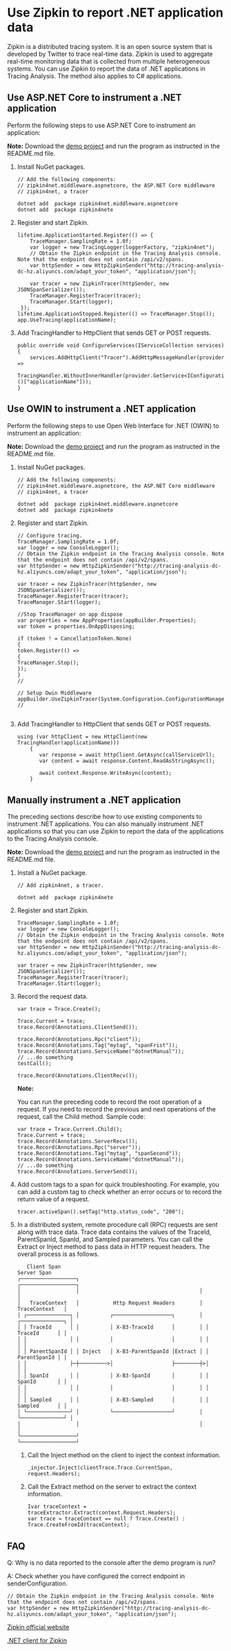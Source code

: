 # Use Zipkin to report .NET application data

Zipkin is a distributed tracing system. It is an open source system that is developed by Twitter to trace real-time data. Zipkin is used to aggregate real-time monitoring data that is collected from multiple heterogeneous systems. You can use Zipkin to report the data of .NET applications in Tracing Analysis. The method also applies to C\# applications.

## Use ASP.NET Core to instrument a .NET application

Perform the following steps to use ASP.NET Core to instrument an application:

**Note:** Download the [demo project](https://arms-apm.oss-cn-hangzhou.aliyuncs.com/demo/zipkinDotnetNetcore.zip) and run the program as instructed in the README.md file.

1.  Install NuGet packages.

    ```
    // Add the following components:
    // zipkin4net.middleware.aspnetcore, the ASP.NET Core middleware
    // zipkin4net, a tracer
    
    dotnet add  package zipkin4net.middleware.aspnetcore
    dotnet add  package zipkin4nete
    ```

2.  Register and start Zipkin.

    ```
    lifetime.ApplicationStarted.Register(() => {
        TraceManager.SamplingRate = 1.0f;
        var logger = new TracingLogger(loggerFactory, "zipkin4net");
        // Obtain the Zipkin endpoint in the Tracing Analysis console. Note that the endpoint does not contain /api/v2/spans.
        var httpSender = new HttpZipkinSender("http://tracing-analysis-dc-hz.aliyuncs.com/adapt_your_token", "application/json");
    
        var tracer = new ZipkinTracer(httpSender, new JSONSpanSerializer());
        TraceManager.RegisterTracer(tracer);
        TraceManager.Start(logger);
     });
    lifetime.ApplicationStopped.Register(() => TraceManager.Stop());
    app.UseTracing(applicationName);
    ```

3.  Add TracingHandler to HttpClient that sends GET or POST requests.

    ```
    public override void ConfigureServices(IServiceCollection services)
    {
        services.AddHttpClient("Tracer").AddHttpMessageHandler(provider =>
            TracingHandler.WithoutInnerHandler(provider.GetService<IConfiguration>()["applicationName"]));
    }
    ```


## Use OWIN to instrument a .NET application

Perform the following steps to use Open Web Interface for .NET \(OWIN\) to instrument an application:

**Note:** Download the [demo project](https://arms-apm.oss-cn-hangzhou.aliyuncs.com/demo/zipkinDotnetOwin.zip) and run the program as instructed in the README.md file.

1.  Install NuGet packages.

    ```
    // Add the following components:
    // zipkin4net.middleware.aspnetcore, the ASP.NET Core middleware
    // zipkin4net, a tracer
    
    dotnet add  package zipkin4net.middleware.aspnetcore
    dotnet add  package zipkin4nete
    ```

2.  Register and start Zipkin.

    ```
    // Configure tracing.
    TraceManager.SamplingRate = 1.0f;
    var logger = new ConsoleLogger();
    // Obtain the Zipkin endpoint in the Tracing Analysis console. Note that the endpoint does not contain /api/v2/spans.
    var httpSender = new HttpZipkinSender("http://tracing-analysis-dc-hz.aliyuncs.com/adapt_your_token", "application/json");
    
    var tracer = new ZipkinTracer(httpSender, new JSONSpanSerializer());
    TraceManager.RegisterTracer(tracer);
    TraceManager.Start(logger);
    
    //Stop TraceManager on app dispose
    var properties = new AppProperties(appBuilder.Properties);
    var token = properties.OnAppDisposing;
    
    if (token ! = CancellationToken.None)
    {
    token.Register(() =>
    {
    TraceManager.Stop();
    });
    }
    //
    
    // Setup Owin Middleware
    appBuilder.UseZipkinTracer(System.Configuration.ConfigurationManager.AppSettings["applicationName"]);
    //
                            
    ```

3.  Add TracingHandler to HttpClient that sends GET or POST requests.

    ```
    using (var httpClient = new HttpClient(new TracingHandler(applicationName)))
        {
           var response = await httpClient.GetAsync(callServiceUrl);
           var content = await response.Content.ReadAsStringAsync();
    
           await context.Response.WriteAsync(content);
        }
    ```


## Manually instrument a .NET application

The preceding sections describe how to use existing components to instrument .NET applications. You can also manually instrument .NET applications so that you can use Zipkin to report the data of the applications to the Tracing Analysis console.

**Note:** Download the [demo project](https://arms-apm.oss-cn-hangzhou.aliyuncs.com/demo/zipkinDotnetManual.zip) and run the program as instructed in the README.md file.

1.  Install a NuGet package.

    ```
    // Add zipkin4net, a tracer.
    
    dotnet add  package zipkin4nete
    ```

2.  Register and start Zipkin.

    ```
    TraceManager.SamplingRate = 1.0f;
    var logger = new ConsoleLogger();
    // Obtain the Zipkin endpoint in the Tracing Analysis console. Note that the endpoint does not contain /api/v2/spans.
    var httpSender = new HttpZipkinSender("http://tracing-analysis-dc-hz.aliyuncs.com/adapt_your_token", "application/json");
    
    var tracer = new ZipkinTracer(httpSender, new JSONSpanSerializer());
    TraceManager.RegisterTracer(tracer);
    TraceManager.Start(logger);
    ```

3.  Record the request data.

    ```
    var trace = Trace.Create();
    
    Trace.Current = trace;
    trace.Record(Annotations.ClientSend());
    
    trace.Record(Annotations.Rpc("client"));
    trace.Record(Annotations.Tag("mytag", "spanFrist"));
    trace.Record(Annotations.ServiceName("dotnetManual"));
    // ...do something
    testCall();
    
    trace.Record(Annotations.ClientRecv());
    ```

    **Note:**

    You can run the preceding code to record the root operation of a request. If you need to record the previous and next operations of the request, call the Child method. Sample code:

    ```
    var trace = Trace.Current.Child();
    Trace.Current = trace;
    trace.Record(Annotations.ServerRecv());
    trace.Record(Annotations.Rpc("server"));
    trace.Record(Annotations.Tag("mytag", "spanSecond"));
    trace.Record(Annotations.ServiceName("dotnetManual"));
    // ...do something
    trace.Record(Annotations.ServerSend());
    ```

4.  Add custom tags to a span for quick troubleshooting. For example, you can add a custom tag to check whether an error occurs or to record the return value of a request.

    ```
    tracer.activeSpan().setTag("http.status_code", "200");
    ```

5.  In a distributed system, remote procedure call \(RPC\) requests are sent along with trace data. Trace data contains the values of the TraceId, ParentSpanId, SpanId, and Sampled parameters. You can call the Extract or Inject method to pass data in HTTP request headers. The overall process is as follows.

    ```
       Client Span                                                Server Span
    ┌──────────────────┐                                       ┌──────────────────┐
    │                  │                                       │                  │
    │   TraceContext   │           Http Request Headers        │   TraceContext   │
    │ ┌──────────────┐ │          ┌───────────────────┐        │ ┌──────────────┐ │
    │ │ TraceId      │ │          │ X-B3-TraceId      │        │ │ TraceId      │ │
    │ │              │ │          │                   │        │ │              │ │
    │ │ ParentSpanId │ │ Inject   │ X-B3-ParentSpanId │Extract │ │ ParentSpanId │ │
    │ │              ├─┼─────────>│                   ├────────┼>│              │ │
    │ │ SpanId       │ │          │ X-B3-SpanId       │        │ │ SpanId       │ │
    │ │              │ │          │                   │        │ │              │ │
    │ │ Sampled      │ │          │ X-B3-Sampled      │        │ │ Sampled      │ │
    │ └──────────────┘ │          └───────────────────┘        │ └──────────────┘ │
    │                  │                                       │                  │
    └──────────────────┘                                       └──────────────────┘
    ```

    1.  Call the Inject method on the client to inject the context information.

        ```
        _injector.Inject(clientTrace.Trace.CurrentSpan, request.Headers);
        ```

    2.  Call the Extract method on the server to extract the context information.

        ```
        Ivar traceContext = traceExtractor.Extract(context.Request.Headers);
        var trace = traceContext == null ? Trace.Create() : Trace.CreateFromId(traceContext);
        ```


## FAQ

Q: Why is no data reported to the console after the demo program is run?

A: Check whether you have configured the correct endpoint in senderConfiguration.

```
// Obtain the Zipkin endpoint in the Tracing Analysis console. Note that the endpoint does not contain /api/v2/spans.
var httpSender = new HttpZipkinSender("http://tracing-analysis-dc-hz.aliyuncs.com/adapt_your_token", "application/json");
```

[Zipkin official website](https://zipkin.io/)

[.NET client for Zipkin](https://github.com/openzipkin/zipkin4net)

